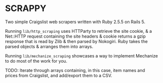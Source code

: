 # SCRAPPY

Two simple Craigslist web scrapers written with Ruby 2.5.5 on Rails 5.

Running `lib/http_scraping` uses HTTParty to retrieve the site cookie, & a Net::HTTP request containing the site headers & cookie returns a gzip response that is read by Zlib & then parsed by Nokogiri. Ruby takes the parsed objects & arranges them into arrays.

Running `lib/mechanize_scraping` showcases a way to implement Mechanize to do most of the work for you.

TODO: Iterate through arrays containing, in this case, item names and prices from Craigslist, and add/export them to a CSV.
